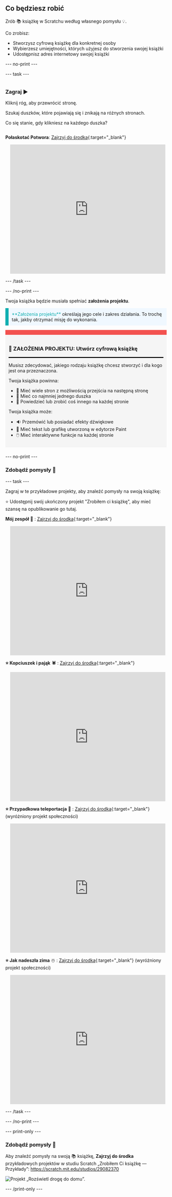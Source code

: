 ## Co będziesz robić

Zrób 📚 książkę w Scratchu według własnego pomysłu 💡.

Co zrobisz:

+ Stworzysz cyfrową książkę dla konkretnej osoby
+ Wybierzesz umiejętności, których użyjesz do stworzenia swojej książki
+ Udostępnisz adres internetowy swojej książki

--- no-print ---

--- task ---

<div style="display: flex; flex-wrap: wrap">
<div style="flex-basis: 200px; flex-grow: 1">

### Zagraj ▶️ 

Kliknij róg, aby przewrócić stronę.

Szukaj duszków, które pojawiają się i znikają na różnych stronach.
  
Co się stanie, gdy klikniesz na każdego duszka?

</div>
<div>

**Połaskotać Potwora**: [Zajrzyj do środka](https://scratch.mit.edu/projects/951564669/editor){:target="_blank"}
<div class="scratch-preview" style="margin-left: 15px;">
  <iframe allowtransparency="true" width="485" height="402" src="https://scratch.mit.edu/projects/embed/951564669/?autostart=false" frameborder="0"></iframe>
</div>

</div>
</div>

--- /task ---

--- /no-print ---

Twoja książka będzie musiała spełniać **założenia projektu**.

<p style="border-left: solid; border-width:10px; border-color: #0faeb0; background-color: aliceblue; padding: 10px;">
<span style="color: #0faeb0">**Założenia projektu**</span> określają jego cele i zakres działania. To trochę tak, jakby otrzymać misję do wykonania.
</p>

<div style="border-top: 15px solid #f3524f; background-color: whitesmoke; margin-bottom: 20px; padding: 10px;">

### 🎯 ZAŁOŻENIA PROJEKTU: Utwórz **cyfrową książkę**
<hr style="border-top: 2px solid black;">

Musisz zdecydować, jakiego rodzaju książkę chcesz stworzyć i dla kogo jest ona przeznaczona. 

Twoja książka powinna:
+ 📃 Mieć wiele stron z możliwością przejścia na następną stronę
+ 🐢 Mieć co najmniej jednego duszka
+ 💬 Powiedzieć lub zrobić coś innego na każdej stronie

Twoja książka może:
+ 🔉 Przemówić lub posiadać efekty dźwiękowe 
+ 🎨 Mieć tekst lub grafikę utworzoną w edytorze Paint
+ 🖱️ Mieć interaktywne funkcje na każdej stronie
</div>

--- no-print ---

### Zdobądź pomysły 💭

--- task ---

Zagraj w te przykładowe projekty, aby znaleźć pomysły na swoją książkę:

⭐ Udostępnij swój ukończony projekt "Zrobiłem ci książkę", aby mieć szansę na opublikowanie go tutaj.

**Mój zespół** 🎸 : [Zajrzyj do środka](https://scratch.mit.edu/projects/724148783/editor){:target="_blank"}
<div class="scratch-preview" style="margin-left: 15px;">
  <iframe allowtransparency="true" width="485" height="402" src="https://scratch.mit.edu/projects/embed/724148783/?autostart=false" frameborder="0"></iframe>
</div>

**⭐ Kopciuszek i pająk** 🕷️ : [Zajrzyj do środka](https://scratch.mit.edu/projects/799448516/editor){:target="_blank"}
<div class="scratch-preview" style="margin-left: 15px;">
  <iframe allowtransparency="true" width="485" height="402" src="https://scratch.mit.edu/projects/embed/799448516/?autostart=false" frameborder="0"></iframe>
</div>

**⭐ Przypadkowa teleportacja** 🚀 : [Zajrzyj do środka](https://scratch.mit.edu/projects/793833913/editor){:target="_blank"} (wyróżniony projekt społeczności)
<div class="scratch-preview" style="margin-left: 15px;">
  <iframe allowtransparency="true" width="485" height="402" src="https://scratch.mit.edu/projects/embed/793833913/?autostart=false" frameborder="0"></iframe>
</div>

**⭐ Jak nadeszła zima** ☃️ : [Zajrzyj do środka](https://scratch.mit.edu/projects/707648744/editor){:target="_blank"} (wyróżniony projekt społeczności)
<div class="scratch-preview" style="margin-left: 15px;">
  <iframe allowtransparency="true" width="485" height="402" src="https://scratch.mit.edu/projects/embed/707648744/?autostart=false" frameborder="0"></iframe>
</div>

--- /task ---

--- /no-print ---

--- print-only ---

### Zdobądź pomysły 💭

Aby znaleźć pomysły na swoją 📚 książkę, **Zajrzyj do środka** przykładowych projektów w studiu Scratch „Zrobiłem Ci książkę — Przykłady”: https://scratch.mit.edu/studios/29082370

![Projekt „Rozświetl drogę do domu”.](images/showcase_static.png)

--- /print-only ---


